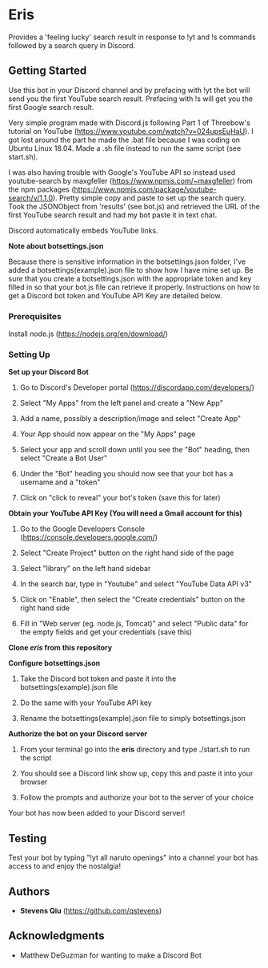 # Eris
Provides a 'feeling lucky' search result in response to !yt and !s commands followed by a search query in Discord.

## Getting Started

Use this bot in your Discord channel and by prefacing with !yt the bot will send you the first YouTube search result. Prefacing with !s will get you the first Google search result.

Very simple program made with Discord.js following Part 1 of Threebow's tutorial on YouTube (https://www.youtube.com/watch?v=024upsEuHaU). I got lost around the part he made the .bat file because I was coding on Ubuntu Linux 18.04. Made a .sh file instead to run the same script (see start.sh).

I was also having trouble with Google's YouTube API so instead used youtube-search by maxgfeller (https://www.npmjs.com/~maxgfeller) from the npm packages (https://www.npmjs.com/package/youtube-search/v/1.1.0). Pretty simple copy and paste to set up the search query. Took the JSONObject from 'results' (see bot.js) and retrieved the URL of the first YouTube search result and had my bot paste it in text chat.

Discord automatically embeds YouTube links.

**Note about botsettings.json**

Because there is sensitive information in the botsettings.json folder, I've added a botsettings(example).json file to show how I have mine set up. Be sure that you create a botsettings.json with the appropriate token and key filled in so that your bot.js file can retrieve it properly. Instructions on how to get a Discord bot token and YouTube API Key are detailed below.

### Prerequisites

Install node.js (https://nodejs.org/en/download/)

### Setting Up

**Set up your Discord Bot**

1. Go to Discord's Developer portal (https://discordapp.com/developers/)

2. Select "My Apps" from the left panel and create a "New App"

3. Add a name, possibly a description/image and select "Create App"

4. Your App should now appear on the "My Apps" page

5. Select your app and scroll down until you see the "Bot" heading, then select "Create  a Bot User"

6. Under the "Bot" heading you should now see that your bot has a username and a "token"

7. Click on "click to reveal" your bot's token (save this for later)

**Obtain your YouTube API Key (You will need a Gmail account for this)**

1. Go to the Google Developers Console (https://console.developers.google.com/)

2. Select "Create Project" button on the right hand side of the page

3. Select "library" on the left hand sidebar

4. In the search bar, type in "Youtube" and select "YouTube Data API v3"

5. Click on "Enable", then select the "Create credentials" button on the right hand side

6. Fill in "Web server (eg. node.js, Tomcat)" and select "Public data" for the empty fields and get your credentials (save this)

**Clone *eris* from this repository**

**Configure botsettings.json**

1. Take the Discord bot token and paste it into the botsettings(example).json file

2. Do the same with your YouTube API key

3. Rename the botsettings(example).json file to simply botsettings.json

**Authorize the bot on your Discord server**

1. From your terminal go into the **eris** directory and type ./start.sh to run the script

3. You should see a Discord link show up, copy this and paste it into your browser

4. Follow the prompts and authorize your bot to the server of your choice

Your bot has now been added to your Discord server!

## Testing

Test your bot by typing "!yt all naruto openings" into a channel your bot has access to and enjoy the nostalgia!

## Authors

* **Stevens Qiu** (https://github.com/qstevens)

## Acknowledgments

* Matthew DeGuzman for wanting to make a Discord Bot
